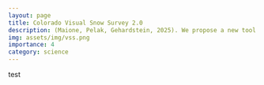 ```yaml
---
layout: page
title: Colorado Visual Snow Survey 2.0
description: (Maione, Pelak, Gehardstein, 2025). We propose a new tool to assess the symptom profile of visual snow syndrome.
img: assets/img/vss.png
importance: 4
category: science
---
```


test